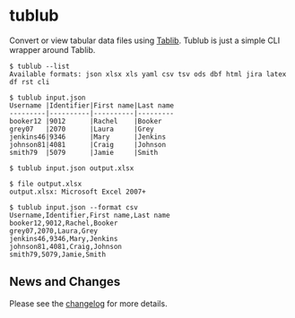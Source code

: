 # tublub

Convert or view tabular data files using [Tablib](https://github.com/jazzband/tablib).
Tublub is just a simple CLI wrapper around Tablib.

```text
$ tublub --list
Available formats: json xlsx xls yaml csv tsv ods dbf html jira latex df rst cli

$ tublub input.json
Username |Identifier|First name|Last name
---------|----------|----------|---------
booker12 |9012      |Rachel    |Booker
grey07   |2070      |Laura     |Grey
jenkins46|9346      |Mary      |Jenkins
johnson81|4081      |Craig     |Johnson
smith79  |5079      |Jamie     |Smith

$ tublub input.json output.xlsx

$ file output.xlsx
output.xlsx: Microsoft Excel 2007+

$ tublub input.json --format csv
Username,Identifier,First name,Last name
booker12,9012,Rachel,Booker
grey07,2070,Laura,Grey
jenkins46,9346,Mary,Jenkins
johnson81,4081,Craig,Johnson
smith79,5079,Jamie,Smith
```

## News and Changes

Please see the [changelog](CHANGELOG.md) for more details.

